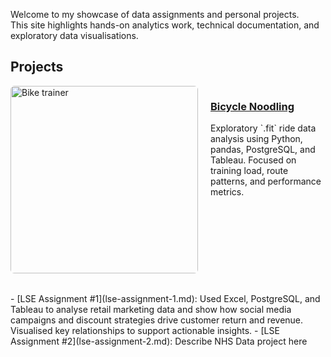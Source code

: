 Welcome to my showcase of data assignments and personal projects.  
This site highlights hands-on analytics work, technical documentation, and exploratory data visualisations.

## Projects

<div style="display: flex; flex-wrap: wrap; align-items: flex-start; margin-bottom: 2rem;">
  <img src="trainer.png" alt="Bike trainer" style="width: 300px; margin-right: 20px; border-radius: 6px;"/>
  <div style="flex: 1;">
    <h3><a href="https://github.com/drapertoby/bicycle-noodling">Bicycle Noodling</a></h3>
    <p>Exploratory `.fit` ride data analysis using Python, pandas, PostgreSQL, and Tableau. Focused on training load, route patterns, and performance metrics.</p>
  </div>
</div>
- [LSE Assignment #1](lse-assignment-1.md): Used Excel, PostgreSQL, and Tableau to analyse retail marketing data and show how social media campaigns and discount strategies drive customer return and revenue. Visualised key relationships to support actionable insights.
- [LSE Assignment #2](lse-assignment-2.md): Describe NHS Data project here
